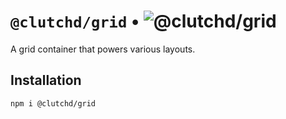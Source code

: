 # `@clutchd/grid` • ![@clutchd/grid](https://img.shields.io/bundlejs/size/@clutchd/grid)

A grid container that powers various layouts.

## Installation

```sh
npm i @clutchd/grid
```
